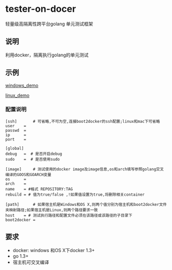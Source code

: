 tester-on-docer
===============

轻量级高隔离性跨平台golang 单元测试框架

## 说明
利用docker，隔离执行golang的单元测试 

## 示例


[windows_demo](doc/readme_windows.md)

[linux_demo](doc/readme_windows.md)


### 配置说明

	[ssh] 		# 可省略,不可为空,连接boot2docker的ssh配置;linux和mac下可省略
	user	=
	passwd	=
	ip		=
	port	=

	[global]	
	debug	=  # 是否开启debug
	sudo 	=  # 是否使用sudo

	[image] 	# 测试使用的docker image及image信息,os和arch填写参照golang交叉编译的GOOS和GOARCH变量
	os		= 
	arch	= 
	name	= #格式 REPOSITORY:TAG
	rebuild = # 值为true/false ,!如果值设置为true,将删除相关container

	[path] 		# 如果宿主机是Windows和OS X,则两个值分别为宿主机和boot2docker文件夹映射路径;如果宿主机是Linux,则两个路径要求一致	
	host	= # 测试执行路径和配置文件必须在该路径或该路径的子目录下
	boot2docker	= 

## 要求
- docker:
	windows 和OS X下docker 1.3+ 
- go 1.3+
- 宿主机可交叉编译
